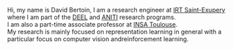 Hi, my name is David Bertoin, I am a research engineer at [IRT Saint-Exupery](https://www.irt-saintexupery.com/fr/) where I am part of the [DEEL](https://www.deel.ai/) and [ANITI](https://aniti.univ-toulouse.fr/) research programs.  
I am also a part-time associate professor at [INSA Toulouse](https://www.insa-toulouse.fr/fr/index.html).  
My research is mainly focused on representation learning in general with a particular focus on computer vision andreinforcement learning. 
